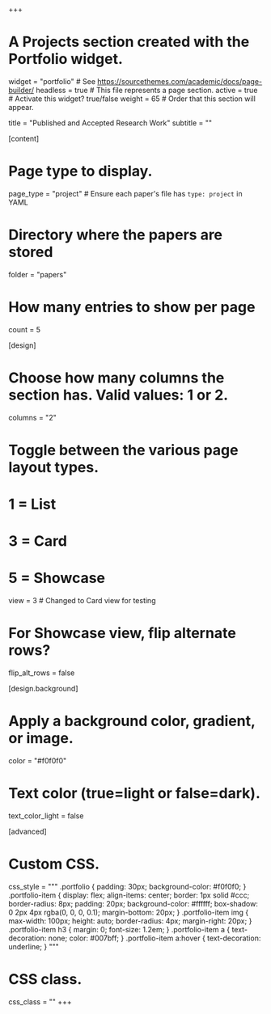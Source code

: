 +++
# A Projects section created with the Portfolio widget.
widget = "portfolio"  # See https://sourcethemes.com/academic/docs/page-builder/
headless = true  # This file represents a page section.
active = true  # Activate this widget? true/false
weight = 65  # Order that this section will appear.

title = "Published and Accepted Research Work"
subtitle = ""

[content]
  # Page type to display.
  page_type = "project"  # Ensure each paper's file has `type: project` in YAML

  # Directory where the papers are stored
  folder = "papers"

  # How many entries to show per page
  count = 5

[design]
  # Choose how many columns the section has. Valid values: 1 or 2.
  columns = "2"

  # Toggle between the various page layout types.
  #   1 = List
  #   3 = Card
  #   5 = Showcase
  view = 3  # Changed to Card view for testing

  # For Showcase view, flip alternate rows?
  flip_alt_rows = false

[design.background]
  # Apply a background color, gradient, or image.
  color = "#f0f0f0"

  # Text color (true=light or false=dark).
  text_color_light = false

[advanced]
 # Custom CSS.
 css_style = """
   .portfolio {
     padding: 30px;
     background-color: #f0f0f0;
   }
   .portfolio-item {
     display: flex;
     align-items: center;
     border: 1px solid #ccc;
     border-radius: 8px;
     padding: 20px;
     background-color: #ffffff;
     box-shadow: 0 2px 4px rgba(0, 0, 0, 0.1);
     margin-bottom: 20px;
   }
   .portfolio-item img {
     max-width: 100px;
     height: auto;
     border-radius: 4px;
     margin-right: 20px;
   }
   .portfolio-item h3 {
     margin: 0;
     font-size: 1.2em;
   }
   .portfolio-item a {
     text-decoration: none;
     color: #007bff;
   }
   .portfolio-item a:hover {
     text-decoration: underline;
   }
 """

 # CSS class.
 css_class = ""
+++
